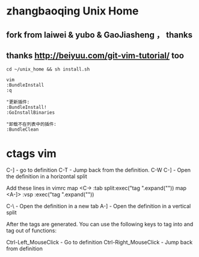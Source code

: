 # zhangbaoqing Unix Home

## fork from laiwei & yubo & GaoJiasheng ， thanks
## thanks http://beiyuu.com/git-vim-tutorial/ too

    cd ~/unix_home && sh install.sh

    vim
    :BundleInstall
    :q
        
    "更新插件:
    :BundleInstall!
    :GoInstallBinaries

    "卸载不在列表中的插件:
    :BundleClean


ctags vim
====

C-] - go to definition
C-T - Jump back from the definition.
C-W C-] - Open the definition in a horizontal split

Add these lines in vimrc
map <C-\> :tab split<CR>:exec("tag ".expand("<cword>"))<CR>
map <A-]> :vsp <CR>:exec("tag ".expand("<cword>"))<CR>

C-\ - Open the definition in a new tab
A-] - Open the definition in a vertical split

After the tags are generated. You can use the following keys to tag into and tag out of functions:

Ctrl-Left_MouseClick - Go to definition
Ctrl-Right_MouseClick - Jump back from definition
